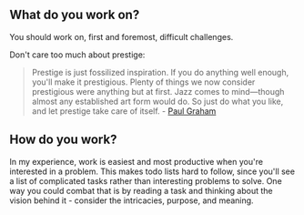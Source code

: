 ## What do you work on?

You should work on, first and foremost, difficult challenges.

Don't care too much about prestige:

> Prestige is just fossilized inspiration. If you do anything well enough, you'll make it prestigious. Plenty of things we now consider prestigious were anything but at first. Jazz comes to mind—though almost any established art form would do. So just do what you like, and let prestige take care of itself. - [Paul Graham](http://www.paulgraham.com/love.html)

## How do you work?

In my experience, work is easiest and most productive when you're interested in a problem. This makes todo lists hard to follow, since you'll see a list of complicated tasks rather than interesting problems to solve. One way you could combat that is by reading a task and thinking about the vision behind it - consider the intricacies, purpose, and meaning.